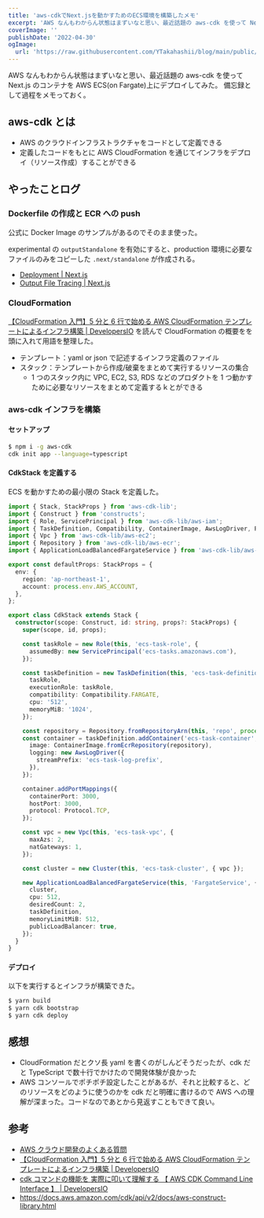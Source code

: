 ```yaml
---
title: 'aws-cdkでNext.jsを動かすためのECS環境を構築したメモ'
excerpt: 'AWS なんもわからん状態はまずいなと思い、最近話題の aws-cdk を使って Next.js のコンテナを AWS ECS(on Fargate)上にデプロイしてみた。'
coverImage: ''
publishDate: '2022-04-30'
ogImage:
  url: 'https://raw.githubusercontent.com/YTakahashii/blog/main/public/assets/blog/2022-04-30_aws-cdk/ogimage.png'
---
```


AWS なんもわからん状態はまずいなと思い、最近話題の aws-cdk を使って Next.js のコンテナを AWS ECS(on Fargate)上にデプロイしてみた。
備忘録として過程をメモっておく。

## aws-cdk とは

- AWS のクラウドインフラストラクチャをコードとして定義できる
- 定義したコードをもとに AWS CloudFormation を通じてインフラをデプロイ（リソース作成）することができる

## やったことログ

### Dockerfile の作成と ECR への push

公式に Docker Image のサンプルがあるのでそのまま使った。

experimental の `outputStandalone` を有効にすると、production 環境に必要なファイルのみをコピーした `.next/standalone` が作成される。

- [Deployment | Next.js](https://nextjs.org/docs/deployment#docker-image)
- [Output File Tracing | Next.js](https://nextjs.org/docs/advanced-features/output-file-tracing#automatically-copying-traced-files-experimental)

### CloudFormation

[【CloudFormation 入門】5 分と 6 行で始める AWS CloudFormation テンプレートによるインフラ構築 | DevelopersIO](https://dev.classmethod.jp/articles/cloudformation-beginner01/) を読んで CloudFormation の概要をを頭に入れて用語を整理した。

- テンプレート：yaml or json で記述するインフラ定義のファイル
- スタック：テンプレートから作成/破棄をまとめて実行するリソースの集合
  - 1 つのスタック内に VPC, EC2, S3, RDS などのプロダクトを 1 つ動かすために必要なリソースをまとめて定義するｋとができる

### aws-cdk インフラを構築

#### セットアップ

```bash
$ npm i -g aws-cdk
cdk init app --language=typescript
```

#### CdkStack を定義する

ECS を動かすための最小限の Stack を定義した。

```ts
import { Stack, StackProps } from 'aws-cdk-lib';
import { Construct } from 'constructs';
import { Role, ServicePrincipal } from 'aws-cdk-lib/aws-iam';
import { TaskDefinition, Compatibility, ContainerImage, AwsLogDriver, Protocol, Cluster } from 'aws-cdk-lib/aws-ecs';
import { Vpc } from 'aws-cdk-lib/aws-ec2';
import { Repository } from 'aws-cdk-lib/aws-ecr';
import { ApplicationLoadBalancedFargateService } from 'aws-cdk-lib/aws-ecs-patterns';

export const defaultProps: StackProps = {
  env: {
    region: 'ap-northeast-1',
    account: process.env.AWS_ACCOUNT,
  },
};

export class CdkStack extends Stack {
  constructor(scope: Construct, id: string, props?: StackProps) {
    super(scope, id, props);

    const taskRole = new Role(this, 'ecs-task-role', {
      assumedBy: new ServicePrincipal('ecs-tasks.amazonaws.com'),
    });

    const taskDefinition = new TaskDefinition(this, 'ecs-task-definition', {
      taskRole,
      executionRole: taskRole,
      compatibility: Compatibility.FARGATE,
      cpu: '512',
      memoryMiB: '1024',
    });

    const repository = Repository.fromRepositoryArn(this, 'repo', process.env.ECR_ARN);
    const container = taskDefinition.addContainer('ecs-task-container', {
      image: ContainerImage.fromEcrRepository(repository),
      logging: new AwsLogDriver({
        streamPrefix: 'ecs-task-log-prefix',
      }),
    });

    container.addPortMappings({
      containerPort: 3000,
      hostPort: 3000,
      protocol: Protocol.TCP,
    });

    const vpc = new Vpc(this, 'ecs-task-vpc', {
      maxAzs: 2,
      natGateways: 1,
    });

    const cluster = new Cluster(this, 'ecs-task-cluster', { vpc });

    new ApplicationLoadBalancedFargateService(this, 'FargateService', {
      cluster,
      cpu: 512,
      desiredCount: 2,
      taskDefinition,
      memoryLimitMiB: 512,
      publicLoadBalancer: true,
    });
  }
}
```

#### デプロイ

以下を実行するとインフラが構築できた。

```sh
$ yarn build
$ yarn cdk bootstrap
$ yarn cdk deploy
```

## 感想

- CloudFormation だとクソ長 yaml を書くのがしんどそうだったが、cdk だと TypeScript で数十行でかけたので開発体験が良かった
- AWS コンソールでポチポチ設定したことがあるが、それと比較すると、どのリソースをどのように使うのかを cdk だと明確に書けるので AWS への理解が深まった。コードなのであとから見返すこともできて良い。

## 参考

- [AWS クラウド開発のよくある質問](https://aws.amazon.com/jp/cdk/faqs)
- [【CloudFormation 入門】5 分と 6 行で始める AWS CloudFormation テンプレートによるインフラ構築 | DevelopersIO](https://dev.classmethod.jp/articles/cloudformation-beginner01/)
- [cdk コマンドの機能を 実際に叩いて理解する 【 AWS CDK Command Line Interface 】 | DevelopersIO](https://dev.classmethod.jp/articles/aws-cdk-command-line-interface/)
- https://docs.aws.amazon.com/cdk/api/v2/docs/aws-construct-library.html

